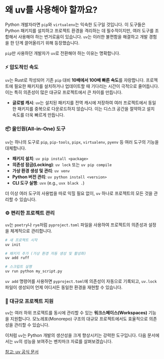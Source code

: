 # 왜 uv를 사용해야 할까요?

Python 개발자라면 `pip`와 `virtualenv`는 익숙한 도구일 것입니다. 이 도구들은 Python 패키지를 설치하고 프로젝트 환경을 격리하는 데 필수적이지만, 여러 도구를 조합해서 사용해야 하는 번거로움이 있습니다. `uv`는 이러한 불편함을 해결하고 개발 경험을 한 단계 끌어올리기 위해 등장했습니다.

`pip`만 사용하던 개발자가 `uv`로 전환해야 하는 이유는 명확합니다.

### ⚡️ 압도적인 속도

`uv`는 Rust로 작성되어 기존 `pip` 대비 **10배에서 100배 빠른 속도**를 자랑합니다. 프로젝트에 필요한 패키지를 설치하거나 업데이트할 때 기다리는 시간이 극적으로 줄어듭니다. 이는 특히 의존성이 많은 대규모 프로젝트에서 큰 차이를 만듭니다.

- **글로벌 캐시**: `uv`는 설치된 패키지를 전역 캐시에 저장하여 여러 프로젝트에서 동일한 패키지를 중복으로 다운로드하지 않습니다. 이는 디스크 공간을 절약하고 설치 속도를 더욱 빠르게 만듭니다.

### 📦 올인원(All-in-One) 도구

`uv`는 하나의 도구로 `pip`, `pip-tools`, `pipx`, `virtualenv`, `pyenv` 등 여러 도구의 기능을 대체합니다.

- **패키지 설치**: `uv pip install <package>`
- **의존성 잠금(Locking)**: `uv lock` 또는 `uv pip compile`
- **가상 환경 생성 및 관리**: `uv venv`
- **Python 버전 관리**: `uv python install <version>`
- **CLI 도구 실행**: `uvx` (e.g., `uvx black .`)

더 이상 여러 도구의 사용법을 따로 익힐 필요 없이, `uv` 하나로 프로젝트의 모든 것을 관리할 수 있습니다.

### ⚙️ 편리한 프로젝트 관리

`uv`는 `poetry`나 `rye`처럼 `pyproject.toml` 파일을 사용하여 프로젝트의 의존성과 설정을 체계적으로 관리합니다.

```bash
# 새 프로젝트 시작
uv init

# 패키지 추가 (가상 환경 자동 생성 및 활성화)
uv add ruff

# 스크립트 실행
uv run python my_script.py
```

`uv add` 명령어를 사용하면 `pyproject.toml`에 의존성이 자동으로 기록되고, `uv.lock` 파일이 생성되어 언제 어디서든 동일한 환경을 재현할 수 있습니다.

### 🏢 대규모 프로젝트 지원

`uv`는 여러 하위 프로젝트를 동시에 관리할 수 있는 **워크스페이스(Workspaces)** 기능을 지원합니다. 모노레포(Monorepo) 구조의 대규모 프로젝트에서도 효율적으로 의존성을 관리할 수 있습니다.

이처럼 `uv`는 Python 개발의 생산성을 크게 향상시키는 강력한 도구입니다. 다음 문서에서는 `uv`의 성능을 보여주는 벤치마크 자료를 살펴보겠습니다.

[참고: uv 공식 문서](https://docs.astral.sh/uv/)
